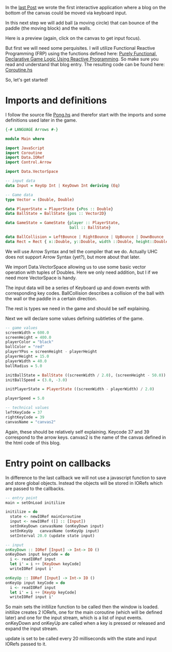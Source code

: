 In the [last Post](http://jshaskell.blogspot.de/2012/07/first-interactive-application.html) we wrote the first interactive application where a blog on the bottom of the canvas could be moved via keyboard input.

In this next step we will add ball (a moving circle) that can bounce of the paddle (the moving block) and the walls.

Here is a preview (again, click on the canvas to get input focus).

<script src="" type="text/javascript"></script>
<canvas height="400" id="canvas2" style="background-color: white;" width="600" tabindex="1"></canvas>

But first we will need some perquisites. I will utilize Functional Reactive Programming (FRP) using the functions defined here: [Purely Functional, Declarative Game Logic Using Reactive Programming](https://github.com/leonidas/codeblog/blob/master/2012/2012-01-17-declarative-game-logic-afrp.md).
So make sure you read and understand that blog entry. The resulting code can be found here: [Coroutine.hs]()

So, let's get started!

# Imports and definitions

I follow the source file [Pong.hs]() and therefor start with the imports and some definitions used later in the game.

```haskell
{-# LANGUAGE Arrows #-}

module Main where

import JavaScript
import Coroutine
import Data.IORef
import Control.Arrow

import Data.VectorSpace

-- input data
data Input = KeyUp Int | KeyDown Int deriving (Eq)

-- Game data
type Vector = (Double, Double)

data PlayerState = PlayerState {xPos :: Double}
data BallState = BallState {pos :: Vector2D}

data GameState = GameState {player :: PlayerState,
                            ball :: BallState}

data BallCollision = LeftBounce | RightBounce | UpBounce | DownBounce
data Rect = Rect { x::Double, y::Double, width ::Double, height::Double}
```

We will use Arrow Syntax and tell the compiler that we do. Actually UHC does not support Arrow Syntax (yet?), but more about that later.

We import Data.VectorSpace allowing us to use some basic vector operation with tuples of Doubles. Here we only need addition, but I if we need more VectorSpace is handy.

The input data will be a series of Keyboard up and down events with corresponding key codes. BallCollision describes a collision of the ball with the wall or the paddle in a certain direction.

The rest is types we need in the game and should be self explaining.

Next we will declare some values defining subtleties of the game.

```haskell
-- game values
screenWidth = 600.0
screenHeight = 400.0
playerColor = "black"
ballColor = "red"
playerYPos = screenHeight - playerHeight
playerHeight = 15.0
playerWidth = 40.0
ballRadius = 5.0

initBallState = BallState ((screenWidth / 2.0), (screenHeight - 50.0))
initBallSpeed = (3.0, -3.0)

initPlayerState = PlayerState ((screenWidth - playerWidth) / 2.0)

playerSpeed = 5.0

-- technical values
leftKeyCode = 37
rightKeyCode = 39
canvasName = "canvas2"

```

Again, these should be relatively self explaining. Keycode 37 and 39 correspond to the arrow keys. canvas2 is the name of the canvas defined in the html code of this blog.

# Entry point on callbacks

In difference to the last callback we will not use a javascript function to save and store global objects. Instead the objects will be stored in IORefs which are passed to the callbacks.

```haskell
-- entry point
main = setOnLoad initilize

initilize = do
  state <- newIORef mainCoroutine
  input <- newIORef ([] :: [Input])
  setOnKeyDown canvasName (onKeyDown input)
  setOnKeyUp   canvasName (onKeyUp input)
  setInterval 20.0 (update state input)

-- input
onKeyDown :: IORef [Input] -> Int-> IO ()
onKeyDown input keyCode = do
  i <- readIORef input
  let i' = i ++ [KeyDown keyCode]
  writeIORef input i'

onKeyUp :: IORef [Input] -> Int-> IO ()
onKeyUp input keyCode = do
  i <- readIORef input
  let i' = i ++ [KeyUp keyCode]
  writeIORef input i'
```

So main sets the initilize function to be called then the window is loaded. initilize creates 2 IORefs, one for the main coroutine (which will be defined later) and one for the input stream, which is a list of input events. onKeyDown and onKeyUp are called when a key is pressed or released and expand the input stream.

update is set to be called every 20 milliseconds with the state and input IORefs passed to it.
